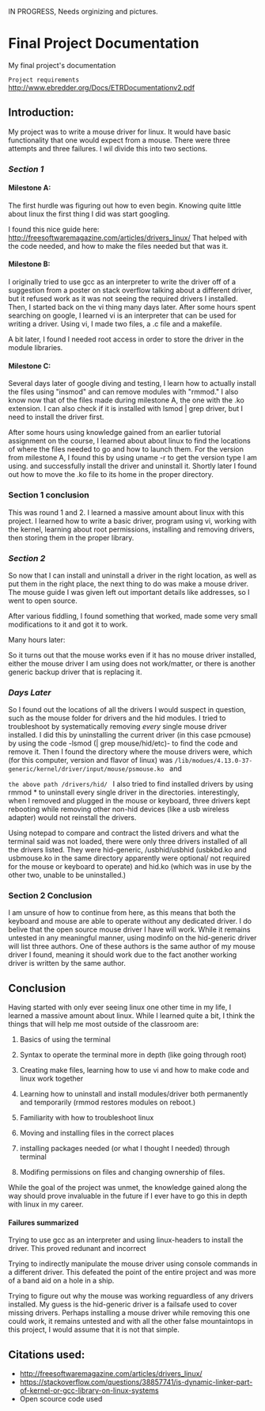 IN PROGRESS, Needs orginizing and pictures.

# Final Project Documentation
My final project's documentation

`Project requirements`
http://www.ebredder.org/Docs/ETRDocumentationv2.pdf

## Introduction:
My project was to write a mouse driver for linux. It would have basic functionality that one would expect from a mouse. There were
three attempts and three failures. I wil divide this into two sections.

### _Section 1_

#### Milestone A:
The first hurdle was figuring out how to even begin. Knowing quite little about linux the first thing I did was start
googling.

I found this nice guide here:
http://freesoftwaremagazine.com/articles/drivers_linux/
That helped with the code needed, and how to make the files needed but that was it.

#### Milestone B:
I originally tried to use gcc as an interpreter to write the driver off of a suggestion from
a poster on stack overflow talking about a different driver, but it refused work as it was 
not seeing the required drivers I installed. Then, I started back on the vi thing many days later. After 
some hours spent searching on google, I learned vi is an interpreter that can be used for writing a driver. 
Using vi, I made two files, a .c file and a makefile.

A bit later, I found I needed root access in order to store the driver in the module libraries.

#### Milestone C:
Several days later of google diving and testing, I learn how to actually install the files using "insmod" 
and can remove modules with "rmmod." I also know now that of the files made during milestone A, the one with the .ko extension.
I can also check if it is installed with lsmod | grep driver, but I need to install the driver first.

After some hours using knowledge gained from an earlier tutorial assignment on the course, 
I learned about about linux to find the locations of where the files needed to go and how to launch them.
For the version from milestone A, I found this by using uname -r to get the version type I am using. and
successfully install the driver and uninstall it. Shortly later I found out how to move the .ko file to its home in the proper directory.



### Section 1 conclusion 
This was round 1 and 2. I learned a massive amount about linux with this project. I learned how to write a basic driver,
program using vi, working with the kernel, learning about root permissions, installing and removing drivers, then storing them
in the proper library.

### _Section 2_
So now that I can install and uninstall a driver in the right location, as well as put them in the right place, the next thing to do was make a mouse driver. The mouse guide I was given left out important details like addresses, so I went to open source.

After various fiddling, I found something that worked, made some very small modifications to it and got it to work.

Many hours later:

So it turns out that the mouse works even if it has no mouse driver installed, either the mouse driver I am using does not work/matter, or there is another generic backup driver that is replacing it.

### _Days Later_

So I found out the locations of all the drivers I would suspect in question, such as the mouse folder for drivers and the hid modules.
I tried to troubleshoot by systematically removing _every_ single mouse driver installed. I did this by uninstalling the current
driver (in this case pcmouse) by using the code -lsmod (| grep mouse/hid/etc)- to find the code and remove it. Then I found the directory where the mouse drivers were, which (for this computer, version and flavor of linux) was
``/lib/modues/4.13.0-37-generic/kernel/driver/input/mouse/psmouse.ko
``
and

``the above path /drivers/hid/
``
I also tried to find installed drivers by using rmmod * to uninstall every single driver in the directories. interestingly, when I removed and plugged in the mouse or keyboard, three drivers kept rebooting while removing other non-hid devices (like a usb wireless adapter) would not reinstall the drivers.

Using notepad to compare and contract the listed drivers and what the terminal said was not loaded, there were only three drivers installed of all the drivers listed. They were hid-generic, /usbhid/usbhid (usbkbd.ko and usbmouse.ko in the same directory apparently were optional/ not required for the mouse or keyboard to operate) and hid.ko (which was in use by the other two, unable to be uninstalled.)

### Section 2 Conclusion

I am unsure of how to continue from here, as this means that both the keyboard and mouse are able to operate without any dedicated driver. I do belive that the open source mouse driver I have will work. While it remains untested in any meaningful manner, using modinfo on the hid-generic driver will list three authors. One of these authors is the same author of my mouse driver I found, meaning it should work due to the fact another working driver is written by the same author.


## Conclusion

Having started with only ever seeing linux one other time in my life, I learned a massive amount about linux.
While I learned quite a bit, I think the things that will help me most outside of the classroom are:

1. Basics of using the terminal

2. Syntax to operate the terminal more in depth (like going through root)

3. Creating make files, learning how to use vi and how to make code and linux work together

4. Learning how to uninstall and install modules/driver both permanently and temporarily (rmmod restores modules on reboot.)

5. Familiarity with how to troubleshoot linux

6. Moving and installing files in the correct places

7. installing packages needed (or what I thought I needed) through terminal

8. Modifing permissions on files and changing ownership of files.

While the goal of the project was unmet, the knowledge gained along the way should prove invaluable in the future if I ever have to go this in depth with linux in my career.

#### Failures summarized

Trying to use gcc as an interpreter and using linux-headers to install the driver. This proved redunant and incorrect

Trying to indirectly manipulate the mouse driver using console commands in a different driver. This defeated the point of the entire project and was more of a band aid on a hole in a ship.

Trying to figure out why the mouse was working reguardless of any drivers installed. My guess is the hid-generic driver is a failsafe used to cover missing drivers. Perhaps installing a mouse driver while removing this one could work, it remains untested and with all the other false mountaintops in this project, I would assume that it is not that simple.

## Citations used:
* http://freesoftwaremagazine.com/articles/drivers_linux/
* https://stackoverflow.com/questions/38857741/is-dynamic-linker-part-of-kernel-or-gcc-library-on-linux-systems
* Open scource code used
